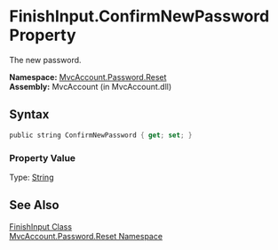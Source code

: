 FinishInput.ConfirmNewPassword Property
=======================================
The new password.

**Namespace:** [MvcAccount.Password.Reset][1]  
**Assembly:** MvcAccount (in MvcAccount.dll)

Syntax
------

```csharp
public string ConfirmNewPassword { get; set; }
```

### Property Value
Type: [String][2]

See Also
--------
[FinishInput Class][3]  
[MvcAccount.Password.Reset Namespace][1]  

[1]: ../README.md
[2]: http://msdn.microsoft.com/en-us/library/s1wwdcbf
[3]: README.md